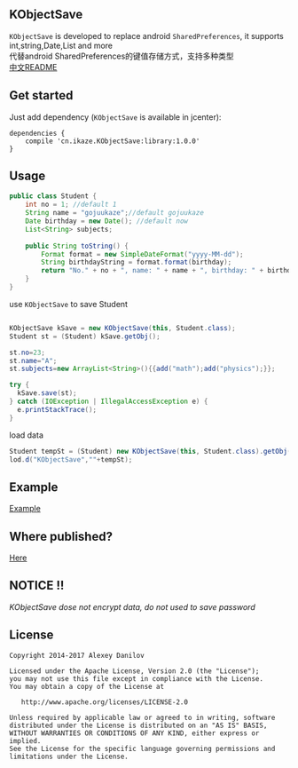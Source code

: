 ## KObjectSave
`KObjectSave` is developed to replace android `SharedPreferences`, it supports int,string,Date,List and more  
代替android SharedPreferences的键值存储方式，支持多种类型  
[中文README](https://github.com/gojuukaze/KObjectSave/blob/master/README.zh.md)

## Get started
Just add dependency (`KObjectSave` is available in jcenter):
```
dependencies {
    compile 'cn.ikaze.KObjectSave:library:1.0.0'
}
```

## Usage

```java
public class Student {
    int no = 1; //default 1
    String name = "gojuukaze";//default gojuukaze
    Date birthday = new Date(); //default now
    List<String> subjects;
    
    public String toString() {
        Format format = new SimpleDateFormat("yyyy-MM-dd");
        String birthdayString = format.format(birthday);
        return "No." + no + ", name: " + name + ", birthday: " + birthdayString + ", subjects: " + subjects;
    }
}
```
use `KObjectSave` to save Student
```java

KObjectSave kSave = new KObjectSave(this, Student.class);
Student st = (Student) kSave.getObj();

st.no=23;
st.name="A";
st.subjects=new ArrayList<String>(){{add("math");add("physics");}};

try {
  kSave.save(st);
} catch (IOException | IllegalAccessException e) {
  e.printStackTrace();
}
```

load data
```java
Student tempSt = (Student) new KObjectSave(this, Student.class).getObj();
lod.d("KObjectSave",""+tempSt);
```

## Example
[Example](https://github.com/gojuukaze/KObjectSave/tree/master/sample)


## Where published?
[Here](https://bintray.com/gojuukaze/maven/KObjectSave)


## NOTICE !!

*KObjectSave dose not encrypt data, do not used to save password*

## License

    Copyright 2014-2017 Alexey Danilov

    Licensed under the Apache License, Version 2.0 (the "License");
    you may not use this file except in compliance with the License.
    You may obtain a copy of the License at

       http://www.apache.org/licenses/LICENSE-2.0

    Unless required by applicable law or agreed to in writing, software
    distributed under the License is distributed on an "AS IS" BASIS,
    WITHOUT WARRANTIES OR CONDITIONS OF ANY KIND, either express or implied.
    See the License for the specific language governing permissions and
    limitations under the License.
